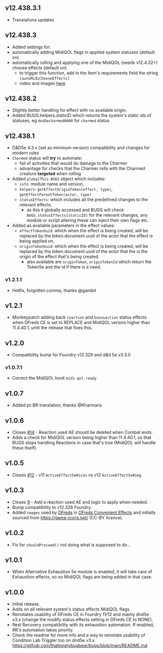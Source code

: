 ## v12.438.3.1
* Translations updates

## v12.438.3
* Added settings for:
 * automatically adding MidiQOL flags in applied system statuses (default on)
 * automatically rolling and applying one of the MidiQOL (needs v12.4.32+) choose effects (default on)
   * to trigger this function, add in the Item's requirements field the string `[autoMidiChooseEffects]`
   * video and images [here](<https://github.com/thatlonelybugbear/bugs/pull/32#issue-2993717699>)

## v12.438.2
* Slightly better handling for effect with no available origin.
* Added BUGS.helpers.staticID which returns the system's static ids of statuses, eg `dnd5echarmed0000` for `charmed` status

## v12.438.1
* D&D5e 4.3.x (set as minimum version) compatibility and changes for modern rules
* `Charmed` status will ***try*** to automate:
  * fail of activities that would do damage to the Charmer
  * advantage for checks that the Charmer rolls with the Charmed creature **targeted** when rolling
* Added `globalThis.BUGS` object which includes: 
  * `info`: module name and version,
  * `helpers`:  `getEffectOriginToken(effect, type)`, `getEffectParentToken(actor, type)` 
  * `statusEffects`: which includes all the predefined changes to the relevant effects.
    * as this it globally accessed and BUGS will check `BUGS.statusEffects[staticID]` for the relevant changes, any module or script altering these can inject their own flags etc.
* Added as available parameters in the effect values:
  * `effectTokenUuid`: which when the effect is being created, will be replaced by the token.document.uuid of the actor that the effect is being applied on.
  * `originTokenUuid`: which when the effect is being created, will be replaced by the token.document.uuid of the actor that the is the origin of the effect that's being created.
     * also available are `originToken`, `originTokenId` which return the Token5e and the id if there is a need.

### v1.2.1.1
- Hotfix, forgotten comma, thanks @gambit

## v1.2.1
- Monkeypatch adding back `reaction` and `bonusaction` status effects when DFreds CE is set to REPLACE and MidiQOL verions higher than 11.4.40.1, until the release that fixes this.

## v1.2.0
- Compatibility bump for Foundry v12.329 and d&d 5e v3.3.0

 ### v1.0.7.1
- Correct the MidiQOL hook `midi-qol.ready`

## v1.0.7
- Added pt-BR translation, thanks @Kharmans

## v1.0.6
- Closes [#14](https://github.com/thatlonelybugbear/bugs/issues/14) - Reaction used AE should be deleted when Combat ends.
- Adds a check for MidiQOL version being higher than 11.4.40.1, so that BUGS stops handling Reactions in case that's true (MidiQOL will handle these itself).

## v1.0.5
- Closes [#12](https://github.com/thatlonelybugbear/bugs/issues/12) - v11 `ActiveEffect5e#icon` vs v12 `ActiveEffect5e#img`

## v1.0.3
- Closes [9](https://github.com/thatlonelybugbear/bugs/issues/9) - Add a reaction used AE and logic to apply when needed.
- Bump compatibility to v12.328 Foundry.
- Added `images` used by [DFreds](https://github.com/DFreds) in [DFreds Convenient Effects](https://github.com/DFreds/dfreds-convenient-effects) and initially sourced from https://game-icons.net/ (CC-BY licence).

## v1.0.2
- Fix for `shouldProceed()` not doing what is supposed to do...

## v1.0.1
- When Alternative Exhaustion 5e module is enabled, it will take care of Exhaustion effects, so no MidiQOL flags are being added in that case.

## v1.0.0
- Initial release.
- Adds on all relevant system's status effects MidiQOL flags.
- Reinstates usability of DFreds CE in Foundry 11/12 and mainly dnd5e v3.x (change the modify status effects setting in DFreds CE to NONE).
- Rest Recovery compatibility with its exhaustion automation. If enabled, RR's automation takes priority.
- Check the readme for more info and a way to reinstate usability of Condition Lab Triggler too on dnd5e v3.x.
<https://github.com/thatlonelybugbear/bugs/blob/main/README.md>
